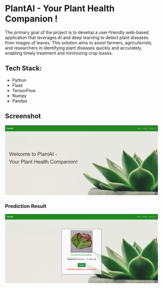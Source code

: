 
# PlantAI - Your Plant Health Companion !

The primary goal of the project is to develop a user-friendly web-based application that leverages AI and deep learning to detect plant diseases from images of leaves. This solution aims to assist farmers, agriculturists, and researchers in identifying plant diseases quickly and accurately, enabling timely treatment and minimizing crop losses.
## Tech Stack: 
 - Python
 -  Flask
 -  TensorFlow
 -  Numpy
 -  Pandas



## Screenshot
[![GitHub Logo](https://github.com/Ashutosh-Rane/PlantAI-Plant-Disease-Prediction-Using-AI/blob/main/Results/Home_Page.png)](https://github.com)

###  Prediction Result

[![GitHub Logo](https://github.com/Ashutosh-Rane/PlantAI-Plant-Disease-Prediction-Using-AI/blob/main/Results/Prediction_Results/Prediction_3.png)](https://github.com)




